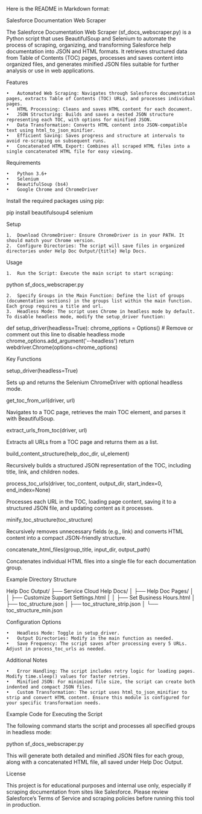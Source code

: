 Here is the README in Markdown format:

Salesforce Documentation Web Scraper

The Salesforce Documentation Web Scraper (sf_docs_webscraper.py) is a Python script that uses BeautifulSoup and Selenium to automate the process of scraping, organizing, and transforming Salesforce help documentation into JSON and HTML formats. It retrieves structured data from Table of Contents (TOC) pages, processes and saves content into organized files, and generates minified JSON files suitable for further analysis or use in web applications.

Features

	•	Automated Web Scraping: Navigates through Salesforce documentation pages, extracts Table of Contents (TOC) URLs, and processes individual pages.
	•	HTML Processing: Cleans and saves HTML content for each document.
	•	JSON Structuring: Builds and saves a nested JSON structure representing each TOC, with options for minified JSON.
	•	Data Transformation: Converts HTML content into JSON-compatible text using html_to_json_minifier.
	•	Efficient Saving: Saves progress and structure at intervals to avoid re-scraping on subsequent runs.
	•	Concatenated HTML Export: Combines all scraped HTML files into a single concatenated HTML file for easy viewing.

Requirements

	•	Python 3.6+
	•	Selenium
	•	BeautifulSoup (bs4)
	•	Google Chrome and ChromeDriver

Install the required packages using pip:

pip install beautifulsoup4 selenium

Setup

	1.	Download ChromeDriver: Ensure ChromeDriver is in your PATH. It should match your Chrome version.
	2.	Configure Directories: The script will save files in organized directories under Help Doc Output/{title} Help Docs.

Usage

	1.	Run the Script: Execute the main script to start scraping:

python sf_docs_webscraper.py


	2.	Specify Groups in the Main Function: Define the list of groups (documentation sections) in the groups list within the main function. Each group requires a title and url.
	3.	Headless Mode: The script uses Chrome in headless mode by default. To disable headless mode, modify the setup_driver function:

def setup_driver(headless=True):
    chrome_options = Options()
    # Remove or comment out this line to disable headless mode
    chrome_options.add_argument('--headless')
    return webdriver.Chrome(options=chrome_options)



Key Functions

setup_driver(headless=True)

Sets up and returns the Selenium ChromeDriver with optional headless mode.

get_toc_from_url(driver, url)

Navigates to a TOC page, retrieves the main TOC element, and parses it with BeautifulSoup.

extract_urls_from_toc(driver, url)

Extracts all URLs from a TOC page and returns them as a list.

build_content_structure(help_doc_dir, ul_element)

Recursively builds a structured JSON representation of the TOC, including title, link, and children nodes.

process_toc_urls(driver, toc_content, output_dir, start_index=0, end_index=None)

Processes each URL in the TOC, loading page content, saving it to a structured JSON file, and updating content as it processes.

minify_toc_structure(toc_structure)

Recursively removes unnecessary fields (e.g., link) and converts HTML content into a compact JSON-friendly structure.

concatenate_html_files(group_title, input_dir, output_path)

Concatenates individual HTML files into a single file for each documentation group.

Example Directory Structure

Help Doc Output/
├── Service Cloud Help Docs/
│   ├── Help Doc Pages/
│   │   ├── Customize Support Settings.html
│   │   ├── Set Business Hours.html
│   ├── toc_structure.json
│   ├── toc_structure_strip.json
│   └── toc_structure_min.json

Configuration Options

	•	Headless Mode: Toggle in setup_driver.
	•	Output Directories: Modify in the main function as needed.
	•	Save Frequency: The script saves after processing every 5 URLs. Adjust in process_toc_urls as needed.

Additional Notes

	•	Error Handling: The script includes retry logic for loading pages. Modify time.sleep() values for faster retries.
	•	Minified JSON: For minimized file size, the script can create both indented and compact JSON files.
	•	Custom Transformation: The script uses html_to_json_minifier to strip and convert HTML content. Ensure this module is configured for your specific transformation needs.

Example Code for Executing the Script

The following command starts the script and processes all specified groups in headless mode:

python sf_docs_webscraper.py

This will generate both detailed and minified JSON files for each group, along with a concatenated HTML file, all saved under Help Doc Output.

License

This project is for educational purposes and internal use only, especially if scraping documentation from sites like Salesforce. Please review Salesforce’s Terms of Service and scraping policies before running this tool in production.

